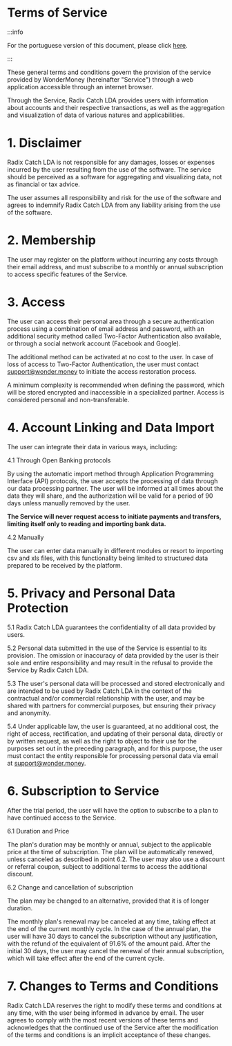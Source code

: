 # Terms of Service

:::info

For the portuguese version of this document, please click [here](/about/terms-of-service-pt).

:::

These general terms and conditions govern the provision of the service provided by WonderMoney (hereinafter "Service") through a web application accessible through an internet browser.

Through the Service, Radix Catch LDA provides users with information about accounts and their respective transactions, as well as the aggregation and visualization of data of various natures and applicabilities.

# 1. Disclaimer

Radix Catch LDA is not responsible for any damages, losses or expenses incurred by the user resulting from the use of the software. The service should be perceived as a software for aggregating and visualizing data, not as financial or tax advice.

The user assumes all responsibility and risk for the use of the software and agrees to indemnify Radix Catch LDA from any liability arising from the use of the software.

# 2. Membership

The user may register on the platform without incurring any costs through their email address, and must subscribe to a monthly or annual subscription to access specific features of the Service.

# 3. Access

The user can access their personal area through a secure authentication process using a combination of email address and password, with an additional security method called Two-Factor Authentication also available, or through a social network account (Facebook and Google).

The additional method can be activated at no cost to the user. In case of loss of access to Two-Factor Authentication, the user must contact support@wonder.money to initiate the access restoration process.

A minimum complexity is recommended when defining the password, which will be stored encrypted and inaccessible in a specialized partner. Access is considered personal and non-transferable.

# 4. Account Linking and Data Import

The user can integrate their data in various ways, including:

4.1 Through Open Banking protocols

By using the automatic import method through Application Programming Interface (API) protocols, the user accepts the processing of data through our data processing partner. The user will be informed at all times about the data they will share, and the authorization will be valid for a period of 90 days unless manually removed by the user.

**The Service will never request access to initiate payments and transfers, limiting itself only to reading and importing bank data.**

4.2 Manually

The user can enter data manually in different modules or resort to importing csv and xls files, with this functionality being limited to structured data prepared to be received by the platform.

# 5. Privacy and Personal Data Protection

5.1 Radix Catch LDA guarantees the confidentiality of all data provided by users.

5.2 Personal data submitted in the use of the Service is essential to its provision. The omission or inaccuracy of data provided by the user is their sole and entire responsibility and may result in the refusal to provide the Service by Radix Catch LDA.

5.3 The user's personal data will be processed and stored electronically and are intended to be used by Radix Catch LDA in the context of the contractual and/or commercial relationship with the user, and may be shared with partners for commercial purposes, but ensuring their privacy and anonymity.

5.4 Under applicable law, the user is guaranteed, at no additional cost, the right of access, rectification, and updating of their personal data, directly or by written request, as well as the right to object to their use for the purposes set out in the preceding paragraph, and for this purpose, the user must contact the entity responsible for processing personal data via email at support@wonder.money.

# 6. Subscription to Service

After the trial period, the user will have the option to subscribe to a plan to have continued access to the Service.

6.1 Duration and Price

The plan's duration may be monthly or annual, subject to the applicable price at the time of subscription. The plan will be automatically renewed, unless canceled as described in point 6.2. The user may also use a discount or referral coupon, subject to additional terms to access the additional discount.

6.2 Change and cancellation of subscription

The plan may be changed to an alternative, provided that it is of longer duration.

The monthly plan's renewal may be canceled at any time, taking effect at the end of the current monthly cycle. In the case of the annual plan, the user will have 30 days to cancel the subscription without any justification, with the refund of the equivalent of 91.6% of the amount paid. After the initial 30 days, the user may cancel the renewal of their annual subscription, which will take effect after the end of the current cycle.

# 7. Changes to Terms and Conditions

Radix Catch LDA reserves the right to modify these terms and conditions at any time, with the user being informed in advance by email. The user agrees to comply with the most recent versions of these terms and acknowledges that the continued use of the Service after the modification of the terms and conditions is an implicit acceptance of these changes.
